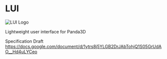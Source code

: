 LUI
===

![LUI Logo](https://raw.githubusercontent.com/tobspr/LUI/master/Images/Logo.png)


Lightweight user interface for Panda3D


Specification Draft
https://docs.google.com/document/d/1ytrs8j5YLGB2DrJAbTohjQ1S05GrUdAO__Hd4uLYCeo